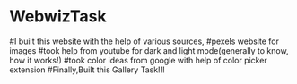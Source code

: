 # WebwizTask
#I built this website with the help of various sources,
#pexels website for images
#took help from youtube for dark and light mode(generally to know, how it works!)
#took color ideas from google with help of color picker extension
#Finally,Built this Gallery Task!!!
